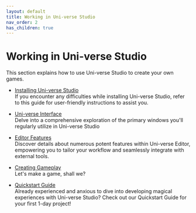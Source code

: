 ```yaml
---
layout: default
title: Working in Uni-verse Studio
nav_order: 2
has_children: true
---
```

# Working in Uni-verse Studio

This section explains how to use Uni-verse Studio to create your own games.

* [Installing Uni-verse Studio](./installing-uni-verse-studio.md)<br>
If you encounter any difficulties while installing Uni-verse Studio, refer to this guide for user-friendly instructions to assist you.

* [Uni-verse Interface](./uni-verse-interface.md)<br>
Delve into a comprehensive exploration of the primary windows you'll regularly utilize in Uni-verse Studio

* [Editor Features](./editor-features.md)<br>
Discover details about numerous potent features within Uni-verse Editor, empowering you to tailor your workflow and seamlessly integrate with external tools.

* [Creating Gameplay](./creating-gameplay.md)<br>
Let's make a game, shall we?

* [Quickstart Guide](./quickstart-guide.md)<br>
Already experienced and anxious to dive into developing magical experiences with Uni-verse Studio? Check out our Quickstart Guide for your first 1-day project!